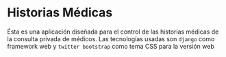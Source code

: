 # Historias Médicas #

Ésta es una aplicación diseñada para el control de las historias médicas de la consulta privada de médicos. Las tecnologías usadas son `django` como framework web y `twitter bootstrap` como tema CSS para la versión web
